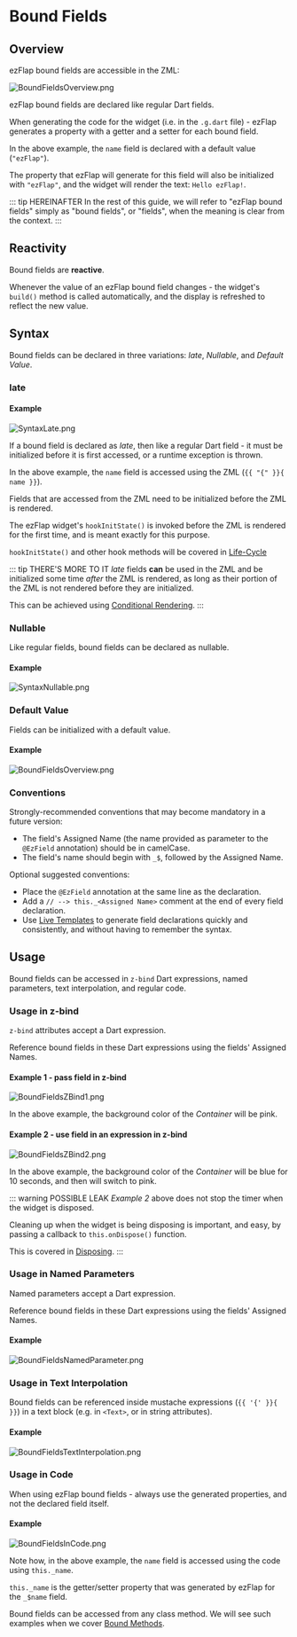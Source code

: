 
# Bound Fields

## Overview

ezFlap bound fields are accessible in the ZML:

![BoundFieldsOverview.png](./assets/BoundFieldsOverview.png)

ezFlap bound fields are declared like regular Dart fields.

When generating the code for the widget (i.e. in the `.g.dart` file) - ezFlap generates a property with a getter and a
setter for each bound field.

In the above example, the `name` field is declared with a default value (`"ezFlap"`).

The property that ezFlap will generate for this field will also be initialized with `"ezFlap"`, and the widget will
render the text: `Hello ezFlap!`.

::: tip HEREINAFTER
In the rest of this guide, we will refer to "ezFlap bound fields" simply as "bound fields", or "fields", when the
meaning is clear from the context.
:::

## Reactivity

Bound fields are **reactive**.

Whenever the value of an ezFlap bound field changes - the widget's `build()` method is called automatically, and the
display is refreshed to reflect the new value.


## Syntax

Bound fields can be declared in three variations: *late*, *Nullable*, and *Default Value*.

### late

#### Example
![SyntaxLate.png](./assets/SyntaxLate.png)

If a bound field is declared as *late*, then like a regular Dart field - it must be initialized before it is first
accessed, or a runtime exception is thrown.

In the above example, the `name` field is accessed using the ZML (`{{ "{" }}{ name }}`).

Fields that are accessed from the ZML need to be initialized before the ZML is rendered.

The ezFlap widget's `hookInitState()` is invoked before the ZML is rendered for the first time, and is meant exactly for
this purpose.

`hookInitState()` and other hook methods will be covered in [Life-Cycle](/essentials/life-cycle/life-cycle.html)

::: tip THERE'S MORE TO IT
*late* fields **can** be used in the ZML and be initialized some time _after_ the ZML is rendered, as long as their
portion of the ZML is not rendered before they are initialized.

This can be achieved using [Conditional Rendering](/essentials/conditional-rendering/conditional-rendering.html).
:::

### Nullable

Like regular fields, bound fields can be declared as nullable.

#### Example
![SyntaxNullable.png](./assets/SyntaxNullable.png)


### Default Value

Fields can be initialized with a default value.

#### Example
![BoundFieldsOverview.png](./assets/BoundFieldsOverview.png)

### Conventions

Strongly-recommended conventions that may become mandatory in a future version:
 * The field's Assigned Name (the name provided as parameter to the `@EzField` annotation) should be in camelCase.
 * The field's name should begin with `_$`, followed by the Assigned Name.

Optional suggested conventions:
 * Place the `@EzField` annotation at the same line as the declaration.
 * Add a `// --> this._<Assigned Name>` comment at the end of every field declaration.
 * Use [Live Templates](/tooling/live-templates/live-templates.html) to generate field declarations quickly and
   consistently, and without having to remember the syntax.

## Usage

Bound fields can be accessed in `z-bind` Dart expressions, named parameters, text interpolation, and regular code.

### Usage in z-bind

`z-bind` attributes accept a Dart expression.

Reference bound fields in these Dart expressions using the fields' Assigned Names.

#### Example 1 - pass field in z-bind
![BoundFieldsZBind1.png](./assets/BoundFieldsZBind1.png)

In the above example, the background color of the *Container* will be pink.

#### Example 2 - use field in an expression in z-bind
![BoundFieldsZBind2.png](./assets/BoundFieldsZBind2.png)

In the above example, the background color of the *Container* will be blue for 10 seconds, and then will switch to pink.

::: warning POSSIBLE LEAK
*Example 2* above does not stop the timer when the widget is disposed.

Cleaning up when the widget is being disposing is important, and easy, by passing a callback to `this.onDispose()`
function.

This is covered in [Disposing](/essentials/life-cycle/life-cycle.html#disposing).
:::

### Usage in Named Parameters
Named parameters accept a Dart expression.

Reference bound fields in these Dart expressions using the fields' Assigned Names.

#### Example
![BoundFieldsNamedParameter.png](./assets/BoundFieldsNamedParameter.png)


### Usage in Text Interpolation

Bound fields can be referenced inside mustache expressions (`{{ '{' }}{ }}`) in a text block (e.g. in `<Text>`, or in string
attributes).

#### Example
![BoundFieldsTextInterpolation.png](./assets/BoundFieldsTextInterpolation.png)

### Usage in Code

When using ezFlap bound fields - always use the generated properties, and not the declared field itself.

#### Example
![BoundFieldsInCode.png](./assets/BoundFieldsInCode.png)

Note how, in the above example, the `name` field is accessed using the code using `this._name`.

`this._name` is the getter/setter property that was generated by ezFlap for the `_$name` field.

Bound fields can be accessed from any class method. We will see such examples when we cover [Bound Methods](/essentials/bound-methods/bound-methods.html).